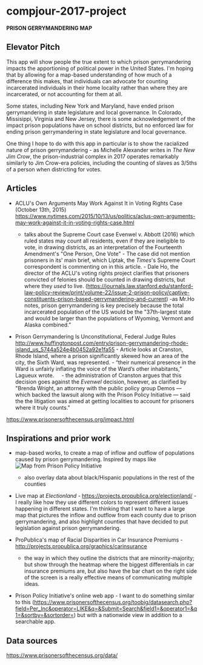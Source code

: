 # compjour-2017-project


**PRISON GERRYMANDERING MAP**


## Elevator Pitch

This app will show people the true extent to which prison gerrymandering impacts the apportioning of political power in the United States. I'm hoping that by allowing for a map-based understanding of how much of a difference this makes, that individuals can advocate for counting incarcerated individuals in their home locality rather than where they are incarcerated, or not accounting for them at all.

Some states, including New York and Maryland, have ended prison gerrymandering in state legislature and local governance.
In Colorado, Missisippi, Virginia and New Jersey, there is some acknowledgement of the impact prison populations have on school districts, but no enforced law for ending prison gerrymandering in state legislature and local governance.

One thing I hope to do with this app in particular is to show the racialized nature of prison gerrymandering - as Michelle Alexander writes in *The New Jim Crow*, the prison-industrial complex in 2017 operates remarkably similarly to Jim Crow-era policies, including the counting of slaves as 3/5ths of a person when districting for votes.

## Articles
- ACLU's Own Arguments May Work Against It in Voting Rights Case (October 13th, 2015)
https://www.nytimes.com/2015/10/13/us/politics/aclus-own-arguments-may-work-against-it-in-voting-rights-case.html
     - talks about the Supreme Court case Evenwel v. Abbott (2016) which ruled states may count all residents, even if they are ineligible to vote, in drawing districts, as an interpretation of the Fourteenth Amendment's "One Person, One Vote"
      - The case did not mention prisoners in its' main brief, which Liptak, the *Times*'s Supreme Court correspondent is commenting on in this article.
      - Dale Ho, the director of the ACLU's voting rights project clarifies that prisoners convicted of felonies should be counted in drawing districts, but where they *used* to live. (https://journals.law.stanford.edu/stanford-law-policy-review/print/volume-22/issue-2-prison-policy/captive-constituents-prison-based-gerrymandering-and-current)
              -as Mr.Ho notes, prison gerrymandering is key precisely because the total incarcerated population of the US would be the "37th-largest state and would be larger than the populations of Wyoming, Vermont and Alaska combined.”

- Prison Gerrymandering Is Unconstitutional, Federal Judge Rules
http://www.huffingtonpost.com/entry/prison-gerrymandering-rhode-island_us_5744a524e4b0452a92e1fa55
      - Article looks at Cranston, Rhode Island, where a prison significantly skewed how an area of the city, the Sixth Ward, was represented.
      - “their numerical presence in the Ward is unfairly inflating the voice of the Ward’s other inhabitants,” Lagueux wrote.
      - the administration of Cranston argues that this decision goes against the *Evenwel* decision, however, as clarified by
"Brenda Wright, an attorney with the public policy group Demos — which backed the lawsuit along with the Prison Policy Initiative — said the the litigation was aimed at getting localities to account for prisoners where it truly counts."

https://www.prisonersofthecensus.org/impact.html


## Inspirations and prior work

- map-based works, to create a map of inflow and outflow of populations caused by prison gerrymandering. Inspired by maps like ![Map from Prison Policy Initiative](https://www.prisonersofthecensus.org/images/ohiocountieschange.png)
    - also overlay data about black/Hispanic populations in the rest of the counties


- Live map at *Electionland*
       - https://projects.propublica.org/electionland/
       - I really like how they use different colors to represent different issues happening in different states. I'm thinking that I want to have a large map that pictures the inflow and outflow from each county due to prison gerrymandering, and also highlight counties that have decided to put legislation against prison gerrymandering.


- ProPublica's map of Racial Disparities in Car Insurance Premiums
     -http://projects.propublica.org/graphics/carinsurance
     - the way in which they outline the districts that are minority-majority; but show through the heatmap where the biggest differentials in car insurance premiums are, but also have the bar chart on the right side of the screen is a really effective means of communicating multiple ideas.

- Prison Policy Initiative's online web app
        - I want to do something similar to this (https://www.prisonersofthecensus.org/toobig/datasearch.php?field=Per_Inc&operator=LIKE&q=&Submit=Search&field1=&operator1=&q1=&sortby=&sortorder=) but with a nationwide view in addition to a searchable app.

## Data sources
 https://www.prisonersofthecensus.org/data/
